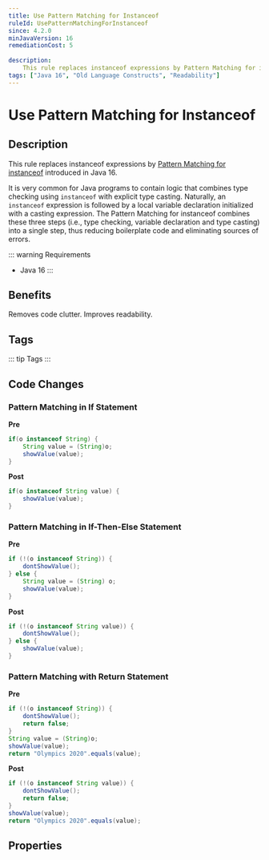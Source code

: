 ```yaml
---
title: Use Pattern Matching for Instanceof
ruleId: UsePatternMatchingForInstanceof
since: 4.2.0
minJavaVersion: 16
remediationCost: 5
    
description:
    This rule replaces instanceof expressions by Pattern Matching for instanceof expressions introduced in Java 16.
tags: ["Java 16", "Old Language Constructs", "Readability"]
---
```


# Use Pattern Matching for Instanceof

## Description

This rule replaces instanceof expressions by [Pattern Matching for instanceof](https://openjdk.java.net/jeps/394) introduced in Java 16. 

It is very common for Java programs to contain logic that combines type checking using `instanceof` with explicit type casting. 
Naturally, an `instanceof` expression is followed by a local variable declaration initialized with a casting expression. 
The Pattern Matching for instanceof combines these three steps (i.e., type checking, variable declaration and type casting) into a single step, thus reducing boilerplate code and eliminating sources of errors. 

::: warning Requirements
* Java 16
:::

## Benefits

Removes code clutter. Improves readability.

## Tags

::: tip Tags
<TagLinks />
:::

## Code Changes

### Pattern Matching in If Statement

__Pre__
```java
if(o instanceof String) {
    String value = (String)o;		
    showValue(value);
}
```

__Post__
```java
if(o instanceof String value) {
    showValue(value);
}
```

### Pattern Matching in If-Then-Else Statement

__Pre__
```java
if (!(o instanceof String)) {
    dontShowValue();
} else {
    String value = (String) o;
    showValue(value);
}
```

__Post__
```java
if (!(o instanceof String value)) {
    dontShowValue();
} else {
    showValue(value);
}
```

### Pattern Matching with Return Statement

__Pre__
```java
if (!(o instanceof String)) {
    dontShowValue();
    return false;
}
String value = (String)o;
showValue(value);
return "Olympics 2020".equals(value);
```

__Post__
```java
if (!(o instanceof String value)) {
    dontShowValue();
    return false;
}
showValue(value);
return "Olympics 2020".equals(value);
```

<VersionNotice />

## Properties

<RuleProperties />
